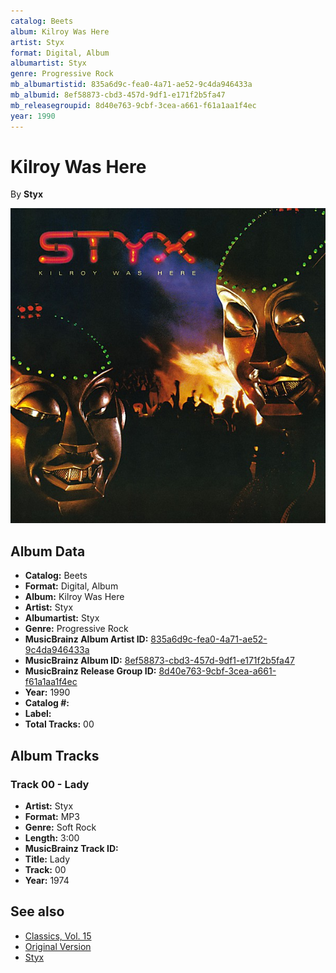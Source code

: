```yaml
---
catalog: Beets
album: Kilroy Was Here
artist: Styx
format: Digital, Album
albumartist: Styx
genre: Progressive Rock
mb_albumartistid: 835a6d9c-fea0-4a71-ae52-9c4da946433a
mb_albumid: 8ef58873-cbd3-457d-9df1-e171f2b5fa47
mb_releasegroupid: 8d40e763-9cbf-3cea-a661-f61a1aa1f4ec
year: 1990
---
```


# Kilroy Was Here

By **Styx**

![](../../assets/beetscovers/Styx-Kilroy_Was_Here.jpg)

## Album Data

- **Catalog:** Beets
- **Format:** Digital, Album
- **Album:** Kilroy Was Here
- **Artist:** Styx
- **Albumartist:** Styx
- **Genre:** Progressive Rock
- **MusicBrainz Album Artist ID:** [835a6d9c-fea0-4a71-ae52-9c4da946433a](https://musicbrainz.org/artist/835a6d9c-fea0-4a71-ae52-9c4da946433a)
- **MusicBrainz Album ID:** [8ef58873-cbd3-457d-9df1-e171f2b5fa47](https://musicbrainz.org/release/8ef58873-cbd3-457d-9df1-e171f2b5fa47)
- **MusicBrainz Release Group ID:** [8d40e763-9cbf-3cea-a661-f61a1aa1f4ec](https://musicbrainz.org/release-group/8d40e763-9cbf-3cea-a661-f61a1aa1f4ec)
- **Year:** 1990
- **Catalog #:** 
- **Label:** 
- **Total Tracks:** 00

## Album Tracks

### Track 00 - Lady

- **Artist:** Styx
- **Format:** MP3
- **Genre:** Soft Rock
- **Length:** 3:00
- **MusicBrainz Track ID:** [](https://musicbrainz.org/recording/)
- **Title:** Lady
- **Track:** 00
- **Year:** 1974


## See also

- [Classics, Vol. 15](Classics__Vol_15.md)
- [Original Version](Original_Version.md)
- [Styx](Styx.md)
